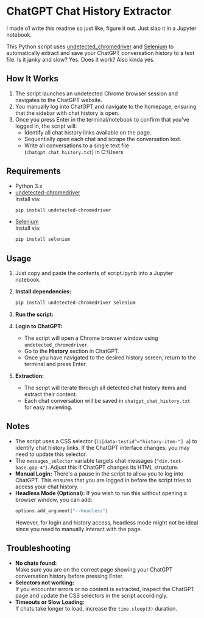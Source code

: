 
# ChatGPT Chat History Extractor

I made o1 write this readme so just like, figure it out. Just slap it in a Jupyter notebook.

This Python script uses [undetected_chromedriver](https://github.com/ultrafunkamsterdam/undetected-chromedriver) and [Selenium](https://www.selenium.dev/) to automatically extract and save your ChatGPT conversation history to a text file. Is it janky and slow? Yes. Does it work? Also kinda yes.

## How It Works

1. The script launches an undetected Chrome browser session and navigates to the ChatGPT website.
2. You manually log into ChatGPT and navigate to the homepage, ensuring that the sidebar with chat history is open.
3. Once you press Enter in the terminal/notebook to confirm that you've logged in, the script will:
    - Identify all chat history links available on the page.
    - Sequentially open each chat and scrape the conversation text.
    - Write all conversations to a single text file (`chatgpt_chat_history.txt`) in C:\Users

## Requirements

- Python 3.x
- [undetected-chromedriver](https://pypi.org/project/undetected-chromedriver/)  
  Install via:
  ```bash
  pip install undetected-chromedriver
  ```
- [Selenium](https://pypi.org/project/selenium/)  
  Install via:
  ```bash
  pip install selenium
  ```

## Usage

1. Just copy and paste the contents of script.ipynb into a Jupyter notebook. 
2. **Install dependencies:**
   ```bash
   pip install undetected-chromedriver selenium
   ```
3. **Run the script:**
4. **Login to ChatGPT:**
   - The script will open a Chrome browser window using `undetected_chromedriver`.
   - Go to the **History** section in ChatGPT.
   - Once you have navigated to the desired history screen, return to the terminal and press Enter.

5. **Extraction:**
   - The script will iterate through all detected chat history items and extract their content.
   - Each chat conversation will be saved in `chatgpt_chat_history.txt` for easy reviewing.

## Notes

- The script uses a CSS selector (`li[data-testid^="history-item-"] a`) to identify chat history links. If the ChatGPT interface changes, you may need to update this selector.
- The `messages_selector` variable targets chat messages (`"div.text-base.gap-4"`). Adjust this if ChatGPT changes its HTML structure.
- **Manual Login:** There's a pause in the script to allow you to log into ChatGPT. This ensures that you are logged in before the script tries to access your chat history.
- **Headless Mode (Optional):** If you wish to run this without opening a browser window, you can add:
  ```python
  options.add_argument("--headless")
  ```
  However, for login and history access, headless mode might not be ideal since you need to manually interact with the page.

## Troubleshooting

- **No chats found:**  
  Make sure you are on the correct page showing your ChatGPT conversation history before pressing Enter.
- **Selectors not working:**  
  If you encounter errors or no content is extracted, inspect the ChatGPT page and update the CSS selectors in the script accordingly.
- **Timeouts or Slow Loading:**  
  If chats take longer to load, increase the `time.sleep(3)` duration.
